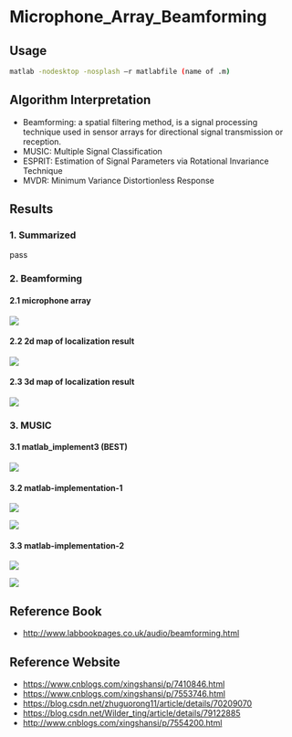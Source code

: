 # Microphone_Array_Beamforming


## Usage
```bash
matlab -nodesktop -nosplash –r matlabfile (name of .m)
```

## Algorithm Interpretation
* Beamforming: a spatial filtering method, is a signal processing technique used in sensor arrays for directional signal transmission or reception.
* MUSIC: Multiple Signal Classification
* ESPRIT: Estimation of Signal Parameters via Rotational Invariance Technique
* MVDR: Minimum Variance Distortionless Response


## Results
### 1. Summarized
pass


### 2. Beamforming
#### 2.1 microphone array
![](array.png)

#### 2.2 2d map of localization result
![](2d.png)

#### 2.3 3d map of localization result
![](3d.png)


### 3. MUSIC
#### 3.1 matlab_implement3 (**BEST**)
![](MUSIC_implement3/result.png)

#### 3.2 matlab-implementation-1

![](MUSIC_implement1/music-1.png)

![](MUSIC_implement1/music-2.png)

#### 3.3 matlab-implementation-2

![](MUSIC_implement2/music-1.png)

![](MUSIC_implement2/music-2.png)


## Reference Book
* http://www.labbookpages.co.uk/audio/beamforming.html

## Reference Website
* https://www.cnblogs.com/xingshansi/p/7410846.html
* https://www.cnblogs.com/xingshansi/p/7553746.html
* https://blog.csdn.net/zhuguorong11/article/details/70209070
* https://blog.csdn.net/Wilder_ting/article/details/79122885
* http://www.cnblogs.com/xingshansi/p/7554200.html
